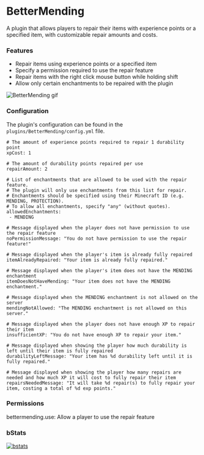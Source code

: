 # BetterMending
A plugin that allows players to repair their items with experience points or a specified item, with customizable repair amounts and costs.

### Features
- Repair items using experience points or a specified item
- Specify a permission required to use the repair feature
- Repair items with the right click mouse button while holding shift
- Allow only certain enchantments to be repaired with the plugin

![BetterMending gif](https://hynse.xyz/downloadable/bettermending.gif)



### Configuration
The plugin's configuration can be found in the `plugins/BetterMending/config.yml` file.
```
# The amount of experience points required to repair 1 durability point
xpCost: 1

# The amount of durability points repaired per use
repairAmount: 2

# List of enchantments that are allowed to be used with the repair feature.
# The plugin will only use enchantments from this list for repair.
# Enchantments should be specified using their Minecraft ID (e.g. MENDING, PROTECTION).
# To allow all enchantments, specify "any" (without quotes).
allowedEnchantments:
 - MENDING

# Message displayed when the player does not have permission to use the repair feature
noPermissionMessage: "You do not have permission to use the repair feature!"

# Message displayed when the player's item is already fully repaired
itemAlreadyRepaired: "Your item is already fully repaired."

# Message displayed when the player's item does not have the MENDING enchantment
itemDoesNotHaveMending: "Your item does not have the MENDING enchantment."

# Message displayed when the MENDING enchantment is not allowed on the server
mendingNotAllowed: "The MENDING enchantment is not allowed on this server."

# Message displayed when the player does not have enough XP to repair their item
insufficientXP: "You do not have enough XP to repair your item."

# Message displayed when showing the player how much durability is left until their item is fully repaired
durabilityLeftMessage: "Your item has %d durability left until it is fully repaired."

# Message displayed when showing the player how many repairs are needed and how much XP it will cost to fully repair their item
repairsNeededMessage: "It will take %d repair(s) to fully repair your item, costing a total of %d exp points."

```



### Permissions
bettermending.use: Allow a player to use the repair feature


### bStats
[![bstats](https://bstats.org/signatures/bukkit/Better%20Mending.svg)](https://bstats.org/plugin/bukkit/Better%20Mending/)
